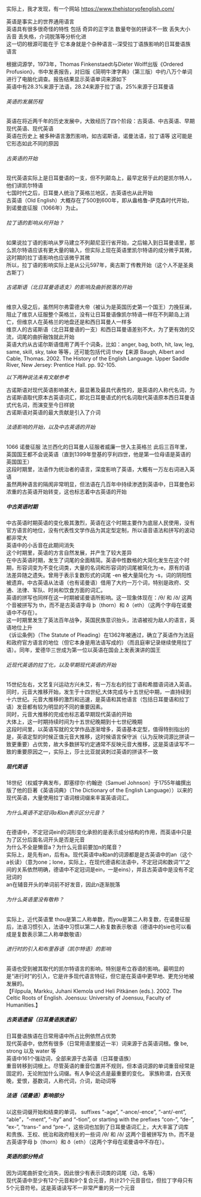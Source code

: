 实际上，我才发现，有一个网站 https://www.thehistoryofenglish.com/

英语是事实上的世界通用语言\
英语具有很多很奇怪的特性 包括 奇异的正字法 数量夸张的拼读不一致 丢失大小舌音 丢失格，介词脱落等分析化进\
这一切的根源可能在于 它本身就是个杂种语言--深受拉丁语族影响的日耳曼语族语言

根据词源学，1973年，Thomas Finkenstaedt与Dieter Wolff出版《Ordered Profusion》，书中发表报告，对旧版《简明牛津字典》（第三版）中约八万个单词进行了电脑化调查。报告结果显示英语单词来源如下\
英语中有28.3%来源于法语，28.24来源于拉丁语，25%来源于日耳曼语

###### 英语的发展历程
英语在将近两千年的历史发展中，大致经历了四个阶段：古英语、中古英语、早期现代英语、现代英语\
英语在历史上 被多种语言激烈影响，如古诺斯语，诺曼法语，拉丁语等 这可能是它形态如此不同的原因

###### 古英语的开始
现代英语实际上是日耳曼语的一支，但不列颠岛上，最早定居于此的是凯尔特人，他们讲凯尔特语\
七国时代之后，日耳曼人统治了英格兰地区，古英语也从此开始\
古英语（Old English）大概存在了500到600年，即从盎格鲁-萨克森时代开始，到诺曼底征服（1066年）为止。


###### 拉丁语的影响从何开始？
如果说拉丁语的影响从罗马建立不列颠尼亚行省开始，之后输入到日耳曼语里，那么凯尔特语应该有更大量的输入，但实际上现在英语里凯尔特语的成分微乎其微，这时期的拉丁语影响也应该微乎其微\
所以，拉丁语的影响实际上是从公元597年，奥古斯丁传教开始（这个人不是圣奥古斯丁）

###### 古诺斯语（北日耳曼语语支）的影响及曲折脱落的开始
维京入侵之后，虽然阿尔弗雷德大帝（被认为是英国历史第一个国王）力挽狂澜，阻止了维京人征服整个英格兰，没有让日耳曼语像凯尔特语一样在不列颠岛上消亡，但维京人在英格兰的地盘还是和西日耳曼人一样多\
维京人的古诺斯语（北日耳曼语的一支）和西日耳曼语差别不大，为了更有效的交流，词尾的曲折融蚀就此开始\
英语大约从古诺尔斯语借用了两千个词条，比如：anger, bag, both, hit, law, leg, same, skill, sky, take 等等，还可能包括代词 they【来源 Baugh, Albert and Cable, Thomas. 2002. The History of the English Language. Upper Saddle River, New Jersey: Prentice Hall. pp. 92-105.

*以下两种说法未有文献参考*

古诺斯语对现代英语影响甚大，最显著及最具代表性的，是英语的人称代名词，为古诺斯语取代原本古英语词汇，即北日耳曼语式的代名词取代英语原本西日耳曼语式代名词，而演变至今日样貌\
古诺斯语对英语的最大贡献是引入了介词

###### 法语影响的开始，以及中古英语的开始
1066 诺曼征服 法兰西化的日耳曼人征服者威廉一世入主英格兰 此后三百年里，英国国王都不会说英语（直到1399年登基的亨利四世，他是第一位母语是英语的英国国王）\
这段时期里，法语作为统治者的语言，深度影响了英语，大概有一万左右词进入英语\
虽然两种语言的隔阂非常明显，但法语在几百年中持续渗透到英语中，日耳曼色彩浓重的古英语开始转变，这也标志着中古英语的开始

##### 中古英语时期
中古英语时期英语的变化极其激烈，英语在这个时期主要作为底层人民使用，没有官方语言的地位，没有代表性文学作品为其定型定制，所以语音语法和拼写的波动都非常大\
英语中的小舌音在此期间消失\
这个时期里，英语的方言自然发展，并产生了较大差异\
在中古英语时期，发生了词尾的全面精简。英语中性数格的大简化发生在这个时期，形容词变为不变化词类，大量的名词和形容词的词尾被简化为-e，原有的语法差异随之遗失。曾用于表示复数形式的词尾 -en 被大量简化为 -s，词的阴阳性被遗弃。中古英语从法语（也有诺曼语）借用了大约一万个词，特别是政府、交通、法律、军队、时尚和饮食方面的词汇。\
英语的拼写也同样在这一时期被诺曼语所影响。这一现象体现在：/θ/ 和 /ð/ 这两个音被拼写为 th，而不是古英语字母 þ（thorn）和 ð（eth）（这两个字母在诺曼语中不存在）。\
这一时期里发生了英法百年战争，英国民族意识抬头，法语被视为敌人的语言，英语地位上升\
 《诉讼条例》（The Statute of Pleading）在1362年被通过，确立了英语作为法庭和政府官方语言的地位（但它本身是用法语写成的）（而且庭审记录继续使用拉丁语）。同年，爱德华三世成为第一位以英语在国会上发表演讲的国王
 
###### 近现代英语的拉丁化，以及早期现代英语的开始
15世纪左右，文艺复兴运动方兴未艾，有一万左右的拉丁语和希腊语词进入英语。同时，元音大推移开始，发生于十四世纪,大体完成与十五世纪中期，一直持续到十六世纪。元音大推移的激烈和迅速，是英语和其他语言（包括日耳曼语和拉丁语）发音都有较为明显的不同的重要因素。\
同时，元音大推移的完成也标志着早期现代英语的开始\
大体上，这一时期持续时间为十五世纪晚期到十七世纪晚期\
这段时间里，以英语写就的文学作品逐渐增多，英语基本定型，值得特别指出的是，英语定型的时候正值元音大推移，这时候语言保守派（认为反映词源比拼读一致更重要）占优势，故大多数拼写约定通常不反映元音大推移，这是英语读写不一致的重要原因之一，实际上，莎士比亚就讽刺过英语的拼读不一致

##### 现代英语
18世纪（权威字典发布，即塞缪尔·约翰逊（Samuel Johnson）于1755年编撰出版了他的巨著《英语词典》（The Dictionary of the English Language））以来的现代英语，大量使用拉丁语词根词缀来丰富英语词汇。

###### 为什么英语不定冠词a和an表示区分元音？
在德语中，不定冠词ein的词形变化承担的是表示成分结构的作用，而英语中只是为了区分后面名词开头是否是元音\
为什么不全是懒音a？为什么元音前要加n的尾音？\
实际上，是先有an，后有a。现代英语中a和an的词源都是是古英语中的an（这个a长读）（意为one；lone，实际上，在现代德语和法语中，不定冠词和数词“1”之间的关系依然明确，德语中不定冠词是ein，一是eins），并且古英语中是没有不定冠词的\
an在辅音开头的单词前不好发音，因此n逐渐脱落

###### 为什么英语里没有敬称？
实际上，近代英语里 thou是第二人称单数，而you是第二人称复数，在诺曼征服后，法语习惯引入，法语中习惯以第二人称复数表示敬语（德语中的sie也可以看成是复数表示第二人称单数敬语）

###### 进行时的引入和布里吞语（凯尔特语）的影响
英语也受到被其取代的凯尔特语言的影响，特别是布立吞语的影响。最明显的是“进行时”的引入，它是许多现代语言特征，但它是在英语中更早地、更充分地被发展的。\
【Filppula, Markku, Juhani Klemola und Heli Pitkänen (eds.). 2002. The Celtic Roots of English. Joensuu: University of Joensuu, Faculty of Humanities.】

##### 古英语遗留（日耳曼语族遗留）
日耳曼语族语在日常用语中所占比例依然占优势\
现代英语中，依然有很多（日常用语里接近一半）词来源于古英语词根。像 be, strong 以及 water 等\
英语中161个强动词，全部来源于古英语（日耳曼语族）\
重音转移到词根上。尽管英语的重音位置并不规则，但本语词源的单词重音经常是固定的，无论附加什么词缀。有人争论这点是最重要的变化。
家族称谓，白天夜晚，爱恨，基数词，人称代词，介词，助动词等

##### 法语（诺曼语）影响部分
以这些词缀开始和结束的单词， suffixes “-age”, “-ance/-ence”, “-ant/-ent”, “able”，“-ment”, “-ity” and “-tion”, or starting with the prefixes “con-”, “de-”, “ex-”, “trans-” and “pre-”，这些词也加到了日耳曼语词汇上，大大丰富了词库\
和贵族、王权、统治和政府相关的一些词
/θ/ 和 /ð/ 这两个音被拼写为 th，而不是古英语字母 þ（thorn）和 ð（eth）（这两个字母在诺曼语中不存在）。

##### 英语的部分特点
因为词尾曲折变化消失，因此很少有表示词类的词尾（动，名等）\
现代英语中至少有12个元音和9个复合元音，共计21个元音音位，但拉丁字母只有5个元音符号。这是英语读写不一非常严重的另一个元音
